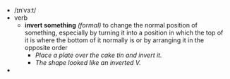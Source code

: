 - /ɪnˈvɜːt/
- verb
	- **invert something** *(formal)* to change the normal position of something, especially by turning it into a position in which the top of it is where the bottom of it normally is or by arranging it in the opposite order
		- *Place a plate over the cake tin and invert it.*
		- *The shape looked like an inverted V.*
-